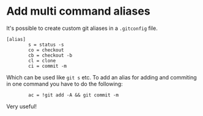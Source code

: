 # Add multi command aliases

It's possible to create custom git aliases in a `.gitconfig` file.

```
[alias]
        s = status -s
        co = checkout
        cb = checkout -b
        cl = clone
        ci = commit -m
````

Which can be used like `git s` etc. To add an alias for adding and commiting in one command you have to do the following:

```
        ac = !git add -A && git commit -m
```

Very useful!